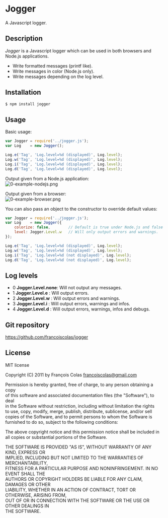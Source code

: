 Jogger
======

A Javascript logger.


Description
-----------

*Jogger* is a Javascript logger which can be used in both browsers
and Node.js applications.

* Write formatted messages (printf like).
* Write messages in color (Node.js only).
* Write messages depending on the log level.


Installation
------------

````bash
$ npm install jogger
````


Usage
-----

Basic usage:  
````javascript
var Jogger = require('../jogger.js');
var Log    = new Jogger();

Log.e('Tag', 'Log.level=%d (displayed)', Log.level);
Log.w('Tag', 'Log.level=%d (displayed)', Log.level);
Log.i('Tag', 'Log.level=%d (displayed)', Log.level);
Log.d('Tag', 'Log.level=%d (displayed)', Log.level);
````  

Output given from a Node.js application:  
![0-example-nodejs.png](https://raw.github.com/francoiscolas/jogger/master/examples/0-example-nodejs.png)

Output given from a browser:  
![0-example-browser.png](https://raw.github.com/francoiscolas/jogger/master/examples/0-example-browser.png)


You can also pass an object to the constructor to override default values:  
````javascript
var Jogger = require('../jogger.js');
var Log    = new Jogger({
    colorize: false,        // Default is true under Node.js and false otherwise.
    level: Jogger.Level.w   // Will only output errors and warnings.
});

Log.e('Tag', 'Log.level=%d (displayed)', Log.level);
Log.w('Tag', 'Log.level=%d (displayed)', Log.level);
Log.i('Tag', 'Log.level=%d (not displayed)', Log.level);
Log.d('Tag', 'Log.level=%d (not displayed)', Log.level);
````


Log levels
----------

* 0 __Jogger.Level.none__: Will not output any messages.
* 1 __Jogger.Level.e__   : Will output errors.
* 2 __Jogger.Level.w__   : Will output errors and warnings.
* 3 __Jogger.Level.i__   : Will output errors, warnings and infos.
* 4 __Jogger.Level.d__   : Will output errors, warnings, infos and debugs.


Git repository
--------------

https://github.com/francoiscolas/jogger


License
-------

MIT license  

Copyright (C) 2011 by François Colas <francoiscolas@gmail.com>  

Permission is hereby granted, free of charge, to any person obtaining a copy  
of this software and associated documentation files (the "Software"), to deal  
in the Software without restriction, including without limitation the rights  
to use, copy, modify, merge, publish, distribute, sublicense, and/or sell  
copies of the Software, and to permit persons to whom the Software is  
furnished to do so, subject to the following conditions:  

The above copyright notice and this permission notice shall be included in  
all copies or substantial portions of the Software.  

THE SOFTWARE IS PROVIDED "AS IS", WITHOUT WARRANTY OF ANY KIND, EXPRESS OR  
IMPLIED, INCLUDING BUT NOT LIMITED TO THE WARRANTIES OF MERCHANTABILITY,  
FITNESS FOR A PARTICULAR PURPOSE AND NONINFRINGEMENT. IN NO EVENT SHALL THE  
AUTHORS OR COPYRIGHT HOLDERS BE LIABLE FOR ANY CLAIM, DAMAGES OR OTHER  
LIABILITY, WHETHER IN AN ACTION OF CONTRACT, TORT OR OTHERWISE, ARISING FROM,  
OUT OF OR IN CONNECTION WITH THE SOFTWARE OR THE USE OR OTHER DEALINGS IN  
THE SOFTWARE.  

